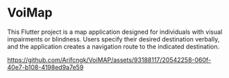 # VoiMap

This Flutter project is a map application designed for individuals with visual impairments or blindness. Users specify their desired destination verbally, and the application creates a navigation route to the indicated destination.






https://github.com/Arifcngk/VoiMAP/assets/93188117/20542258-060f-40e7-b108-4198ed9a7e59

